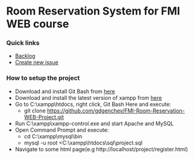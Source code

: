 # Room Reservation System for FMI WEB course
### Quick links
- [Backlog](https://github.com/gdgenchev/FMI-Room-Reservation-WEB-Project/projects/1)
- [Create new issue](https://github.com/gdgenchev/FMI-Room-Reservation-WEB-Project/issues/new)

### How to setup the project
 - Download and install Git Bash from [here](https://git-scm.com/downloads)
 - Download and install the latest version of xampp from [here](https://www.apachefriends.org/download.html)
 - Go to C:\xampp\htdocs, right click, Git Bash Here and execute:
     - git clone https://github.com/gdgenchev/FMI-Room-Reservation-WEB-Project.git
 - Run C:\xampp\xampp-control.exe and start Apache and MySQL
 - Open Command Prompt and execute:
     - cd C:\xampp\mysql\bin
     - mysql -u root <C:\xampp\htdocs\sql\project.sql
 - Navigate to some html page(e.g http://localhost/project/register.html)
